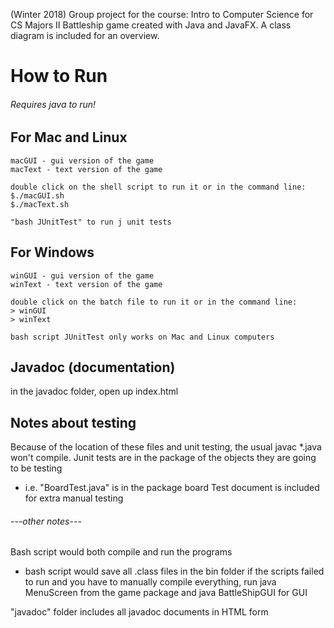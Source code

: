 (Winter 2018) Group project for the course: Intro to Computer Science for CS Majors II
Battleship game created with Java and JavaFX. A class diagram is included for an overview. 

# **How to Run** 
###### *Requires java to run!*

## For Mac and Linux 
```
macGUI - gui version of the game
macText - text version of the game

double click on the shell script to run it or in the command line:
$./macGUI.sh
$./macText.sh

"bash JUnitTest" to run j unit tests
```
## For Windows
```
winGUI - gui version of the game
winText - text version of the game

double click on the batch file to run it or in the command line:
> winGUI
> winText

bash script JUnitTest only works on Mac and Linux computers
```
## Javadoc (documentation)
in the javadoc folder, open up index.html

## Notes about testing
Because of the location of these files and unit testing, the usual javac *.java won't compile. Junit tests are in the package of the objects they are going to be testing
- i.e. "BoardTest.java" is in the package board
Test document is included for extra manual testing


###### ---other notes---
Bash script would both compile and run the programs
- bash script would save all .class files in the bin folder
if the scripts failed to run and you have to manually compile everything, run java MenuScreen from the game package and java BattleShipGUI for GUI

"javadoc" folder includes all javadoc documents in HTML form
